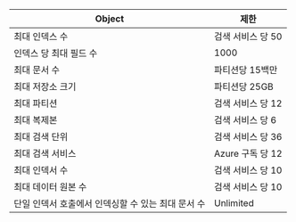 Object|제한
---|---
최대 인덱스 수|검색 서비스 당 50
인덱스 당 최대 필드 수|1000
최대 문서 수|파티션당 15백만
최대 저장소 크기|파티션당 25GB
최대 파티션|검색 서비스 당 12
최대 복제본|검색 서비스 당 6
최대 검색 단위|검색 서비스 당 36
최대 검색 서비스|Azure 구독 당 12
최대 인덱서 수|검색 서비스 당 10
최대 데이터 원본 수|검색 서비스 당 10
단일 인덱서 호출에서 인덱싱할 수 있는 최대 문서 수|Unlimited

<!---HONumber=Oct15_HO4-->